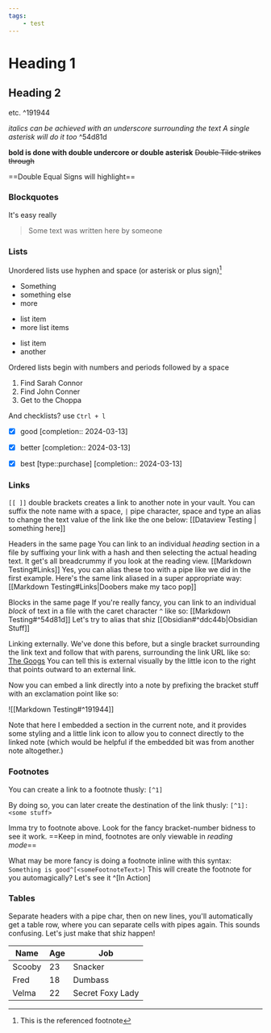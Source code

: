 ```yaml
---
tags:
    - test
---
```


# Heading 1
## Heading 2
etc. ^191944

_italics can be achieved with an underscore surrounding the text_
*A single asterisk will do it too* ^54d81d

__bold is done with double undercore or double asterisk__
~~Double Tilde strikes through~~

==Double Equal Signs will highlight==


### Blockquotes
It's easy really
> Some text was written here by someone

### Lists
Unordered lists use hyphen and space (or asterisk or plus sign)[^1]
- Something
- something else
- more
+ list item
+ more list items
* list item
* another

Ordered lists begin with numbers and periods followed by a space
1. Find Sarah Connor
2. Find John Conner
3. Get to the Choppa

And checklists?  use `Ctrl + l`
- [x] good  [completion:: 2024-03-13]
- [x] better  [completion:: 2024-03-13]
- [x] best [type::purchase]  [completion:: 2024-03-13]


### Links
`[[ ]]` double brackets creates a link to another note in your vault.  You can suffix the note name with a space, `|` pipe character, space and type an alias to change the text value of the link like the one below:
[[Dataview Testing | something here]]

Headers in the same page
You can link to an individual _heading_ section in a file by suffixing your link with a hash and then selecting the actual heading text.  It get's all breadcrummy if you look at the reading view.
[[Markdown Testing#Links]] 
Yes, you can alias these too with a pipe like we did in the first example.
Here's the same link aliased in a super appropriate way:
[[Markdown Testing#Links|Doobers make my taco pop]]

Blocks in the same page
If you're really fancy, you can link to an individual _block_ of text in a file with the caret character `^` like so:
[[Markdown Testing#^54d81d]]
Let's try to alias that shiz
[[Obsidian#^ddc44b|Obsidian Stuff]]


Linking externally.
We've done this before, but a single bracket surrounding the link text and follow that with parens, surrounding the link URL like so:
[The Googs](https://google.com)
You can tell this is external visually by the little icon to the right that points outward to an external link.


Now you can embed a link directly into a note by prefixing the bracket stuff with an exclamation point like so:

![[Markdown Testing#^191944]]

Note that here I embedded a section in the current note, and it provides some styling and a little link icon to allow you to connect directly to the linked note (which would be helpful if the embedded bit was from another note altogether.)

### Footnotes
You can create a link to a footnote thusly:
`[^1]`

By doing so, you can later create the destination of the link thusly:
`[^1]: <some stuff>`

Imma try to footnote above.  Look for the fancy bracket-number bidness to see it work.
==Keep in mind, footnotes are only viewable in _reading mode_==

What may be more fancy is doing a footnote inline with this syntax:
`Something is good^[<someFootnoteText>]`
This will create the footnote for you automagically?
Let's see it ^[In Action]


### Tables
Separate headers with a pipe char, then on new lines, you'll automatically get a table row, where you can separate cells with pipes again.  This sounds confusing.  Let's just make that shiz happen!

Name | Age | Job
--- | --- | ---
Scooby | 23 | Snacker
Fred | 18 | Dumbass
Velma | 22 | Secret Foxy Lady




[^1]: This is the referenced footnote